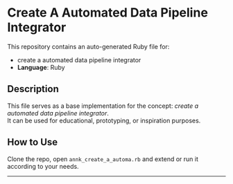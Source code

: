 # Create A Automated Data Pipeline Integrator

This repository contains an auto-generated Ruby file for:

- create a automated data pipeline integrator
- **Language**: Ruby

## Description

This file serves as a base implementation for the concept: *create a automated data pipeline integrator*.  
It can be used for educational, prototyping, or inspiration purposes.

## How to Use

Clone the repo, open `annk_create_a_automa.rb` and extend or run it according to your needs.

---


